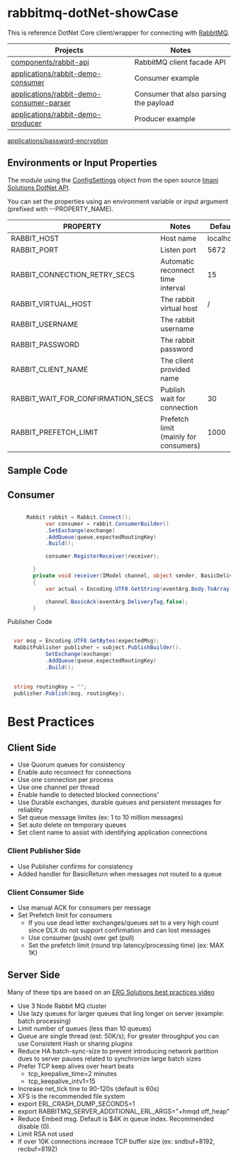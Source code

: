 # rabbitmq-dotNet-showCase


This is reference DotNet Core client/wrapper for connecting with [RabbitMQ](https://www.rabbitmq.com/).


Projects                                                                                                    | Notes
----------------------------------------------------------------------------------------------------------- | --------------------------
[components/rabbit-api](https://github.com/ggreen/rabbitmq-dotNet-showCase/tree/main/components/rabbit-api) | RabbitMQ client facade API
[applications/rabbit-demo-consumer](https://github.com/ggreen/rabbitmq-dotNet-showCase/tree/main/applications/rabbit-demo-consumer) | Consumer example
[applications/rabbit-demo-consumer-parser](https://github.com/ggreen/rabbitmq-dotNet-showCase/tree/main/applications/rabbit-demo-consumer-parser) | Consumer that also parsing the payload
[applications/rabbit-demo-producer](https://github.com/ggreen/rabbitmq-dotNet-showCase/tree/main/applications/rabbit-demo-producer) | Producer example
[applications/password-encryption]()

## Environments or Input Properties


The module using the [ConfigSettings](https://github.com/imani-solutions/Imani.Solutions.Core.DotNet/blob/master/API/Util/ConfigSettings.cs) object from the open source [Imani Solutions DotNet API](https://github.com/imani-solutions/Imani.Solutions.Core.DotNet).


You can set the properties using an environment variable or input argument (prefixed with --PROPERTY_NAME).


PROPERTY            | Notes    | Default
------------------  | -------- | ----------
RABBIT_HOST         | Host name | localhost
RABBIT_PORT         | Listen port | 5672
RABBIT_CONNECTION_RETRY_SECS         | Automatic reconnect time interval | 15
RABBIT_VIRTUAL_HOST | The rabbit virtual host | /
RABBIT_USERNAME | The rabbit username |
RABBIT_PASSWORD | The rabbit password |
RABBIT_CLIENT_NAME | The client provided name | 
RABBIT_WAIT_FOR_CONFIRMATION_SECS | Publish wait for connection | 30
RABBIT_PREFETCH_LIMIT | Prefetch limit (mainly for consumers) | 1000


## Sample Code

## Consumer

```c#

      Rabbit rabbit = Rabbit.Connect();
            var consumer = rabbit.ConsumerBuilder()
            .SetExchange(exchange)
            .AddQueue(queue,expectedRoutingKey)
            .Build();

            consumer.RegisterReceiver(receiver);

        }
        private void receiver(IModel channel, object sender, BasicDeliverEventArgs eventArg)
        {
            var actual = Encoding.UTF8.GetString(eventArg.Body.ToArray());

            channel.BasicAck(eventArg.DeliveryTag,false);
        }
```

Publisher Code

```C#

  var msg = Encoding.UTF8.GetBytes(expectedMsg);
  RabbitPublisher publisher = subject.PublishBuilder().
            SetExchange(exchange)
            .AddQueue(queue,expectedRoutingKey)
            .Build();
        

  string routingKey = "";
  publisher.Publish(msg, routingKey);

```


# Best Practices

## Client Side
- Use Quorum queues for consistency
- Enable auto reconnect for connections
- Use one connection per process
- Use one channel per thread
- Enable handle to detected blocked connections'
- Use Durable exchanges, durable queues and persistent messages for reliablity
- Set queue message limites (ex: 1 to 10 million messages)
- Set auto delete on temporary queues
- Set client name to assist with identifying application connections



### Client Publisher Side

- Use Publisher confirms for consistency
- Added handler for BasicReturn when messages not routed to a queue


### Client Consumer Side
- Use manual ACK for consumers per message
- Set Prefetch limit for consumers 
  - If you use dead letter exchanges/queues set to a very high count since DLX do not support  confirmation and can lost messages
  - Use consumer (push) over get (pull)
  - Set the prefetch limit (round trip latency/processing time) (ex: MAX 1K)

## Server Side

Many of these tips are based on an [ERG Solutions best practices video](https://www.youtube.com/watch?v=HzPOQsMWrGQ)

- Use 3 Node Rabbit MQ cluster 
- Use lazy queues for larger queues that ling longer on server (example: batch processing)
- Limit number of queues (less than 10 queues)
- Queue are single thread (est: 50K/s); For greater throughput you can use Consistent Hash or sharing plugins
- Reduce HA batch-sync-size to prevent introducing network partition dues to server pauses related to synchronize large batch sizes
- Prefer TCP keep alives over heart beats
  - tcp_keepalive_time=2 minutes 
  - tcp_keepalive_intv1=15
- Increase net_tick tine to 90-120s (default is 60s)
- XFS is the recommended file system
- export ERL_CRASH_DUMP_SECONDS=1
- export RABBITMQ_SERVER_ADDITIONAL_ERL_ARGS="+hmqd off_heap"
- Reduce Embed msg. Default is $4K in queue index. Recommended disable (0).
- Limit RSA not used
- If over 10K connections increase TCP buffer size (ex: sndbuf=8192, recbuf=8192)
